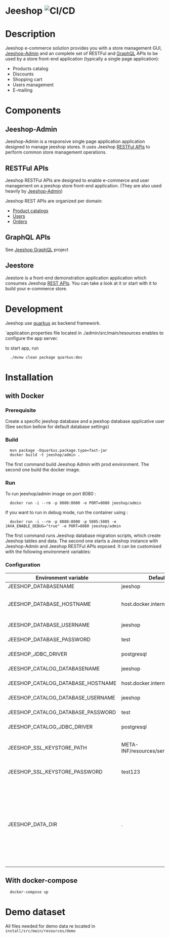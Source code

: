 Jeeshop ![CI/CD](https://github.com/remibantos/jeeshop/workflows/Build/badge.svg)
=======

# Description

Jeeshop e-commerce solution provides you with a store management GUI, [Jeeshop-Admin](#Jeeshop-Admin) and an complete set of RESTFul and [GraphQL](https://github.com/muskacirca/jeeshop-graph) APIs to be used by a store front-end application (typically a single page application):
* Products catalog
* Discounts
* Shopping cart
* Users management
* E-mailing

# Components
## <a name="Jeeshop-Admin">Jeeshop-Admin</a>
Jeeshop-Admin is a responsive single page application application designed to manage jeeshop stores.
It uses Jeeshop [RESTFul APIs](#backend) to perform common store management operations.

## <a name="backend">RESTFul APIs</a>
Jeeshop RESTFul APIs are designed to enable e-commerce and user management on a jeeshop store front-end application.
(They are also used heavily by [Jeeshop-Admin](#Jeeshop-Admin))

Jeeshop REST APIs are organized per domain:
* [Product catalogs](http://jeeshop.github.io/docs/1.0/rest/catalog/generated-docs/rest-api.html)
* [Users](http://jeeshop.github.io/docs/1.0/rest/user/generated-docs/rest-api.html)
* [Orders](http://jeeshop.github.io/docs/1.0/rest/order/generated-docs/rest-api.html)

## <a name="graphql">GraphQL APIs</a>
See [Jeeshop GraphQL](https://github.com/muskacirca/jeeshop-graphql) project

## <a name="backend">Jeestore</a>
Jeestore is a front-end demonstration application application which consumes Jeeshop [REST APIs](#backend).
You can take a look at it or start with it to build your e-commerce store.

# Development

Jeeshop use [quarkus](https://www.quarkus.io) as backend framework.

`application.properties file located in ./admin/src/main/resources enables to configure the app server.

to start app, run 
  ```shell script
    ./mvnw clean package quarkus:dev
  ```
# Installation

## with Docker
### Prerequisite
Create a specific jeeshop database and a jeeshop database applicative user (See section bellow for default database settings)

### Build

  ```shell script
    mvn package -Dquarkus.package.type=fast-jar
    docker build -t jeeshop/admin .
  ```
The first command build Jeeshop Admin with prod environment.
The second one build the docker image.

### Run 
To run jeeshop/admin image on port 8080 :
  ```shell script
    docker run -i --rm -p 8080:8080 -e PORT=8080 jeeshop/admin
  ```
If you want to run in debug mode, run the container using :
  ```shell script
    docker run -i --rm -p 8080:8080 -p 5005:5005 -e JAVA_ENABLE_DEBUG="true" -e PORT=8080 jeeshop/admin
  ```

The first command runs Jeeshop database migration scripts, which create Jeeshop tables and data.
The second one starts a Jeeshop instance with Jeeshop-Admin and Jeeshop RESTFul APIs exposed. It can be customised with the following environment variables:

### Configuration

| Environment variable  | Default | Description |
| -------------| ------------- | ------------- |
| JEESHOP_DATABASENAME | jeeshop  | |
| JEESHOP_DATABASE_HOSTNAME | host.docker.internal:5432 | host running this docker image |
| JEESHOP_DATABASE_USERNAME | jeeshop | ------------- |
| JEESHOP_DATABASE_PASSWORD | test  |------------- |
| JEESHOP_JDBC_DRIVER | postgresql  | postgresql, mysql |
| JEESHOP_CATALOG_DATABASENAME | jeeshop  |------------- |
| JEESHOP_CATALOG_DATABASE_HOSTNAME | host.docker.internal:5432  |------------- |
| JEESHOP_CATALOG_DATABASE_USERNAME | jeeshop | ------------- |
| JEESHOP_CATALOG_DATABASE_PASSWORD | test  |------------- |
| JEESHOP_CATALOG_JDBC_DRIVER | postgresql  | postgresql, mysql |
| JEESHOP_SSL_KEYSTORE_PATH | META-INF/resources/server.keystore  | default keystore used to provide ssl |
| JEESHOP_SSL_KEYSTORE_PASSWORD | test123 | default keystore password |
| JEESHOP_DATA_DIR | . | where jeeshop assets, such as catalog items images, should be uploaded. For docker build this value is set to /jeeshop |

## With docker-compose
  ```shell script
    docker-compose up
  ```


# Demo dataset

All files needed for demo data re located in `install/src/main/resources/demo`
